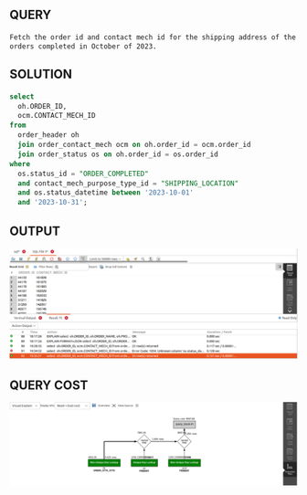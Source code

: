 
## QUERY
    Fetch the order id and contact mech id for the shipping address of the orders completed in October of 2023.

## SOLUTION
```sql
select 
  oh.ORDER_ID, 
  ocm.CONTACT_MECH_ID 
from 
  order_header oh 
  join order_contact_mech ocm on oh.order_id = ocm.order_id 
  join order_status os on oh.order_id = os.order_id 
where 
  os.status_id = "ORDER_COMPLETED" 
  and contact_mech_purpose_type_id = "SHIPPING_LOCATION" 
  and os.status_datetime between '2023-10-01' 
  and '2023-10-31';
```

## OUTPUT

![Alt text](image-4.png)

## QUERY COST 

![Alt text](image-5.png)